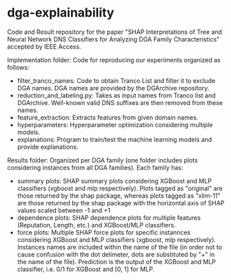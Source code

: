 # dga-explainability
Code and Result repository for the paper "SHAP Interpretations of Tree and Neural Network DNS Classifiers for Analyzing DGA Family Characteristics" accepted by IEEE Access.  
  
Implementation folder: Code for reproducing our experiments organized as follows:   
- filter_tranco_names: Code to obtain Tranco List and filter it to exclude DGA names. DGA names are provided by the DGArchive repository.  
- reduction_and_labeling.py: Takes as input names from Tranco list and DGArchive. Well-known valid DNS suffixes are then removed from these names.  
- feature_extraction: Extracts features from given domain names.  
- hyperparameters: Hyperparameter optimization considering multiple models.  
- explanations: Program to train/test the machine learning models and provide explanations.    
  
Results folder: Organized per DGA family (one folder includes plots considering instances from all DGA families). Each family has:  
- summary plots: SHAP summary plots considering XGBoost and MLP classifiers (xgboost and mlp respectively). Plots tagged as "original" are those returned by the shap package, whereas plots tagged as "xlim-11" are those returned by the shap package with the horizontal axis of SHAP values scaled between -1 and +1  
- dependence plots: SHAP dependence plots for multiple features (Reputation, Length, etc.) and XGBoost/MLP classifiers.  
- force plots: Multiple SHAP force plots for specific instannces considering XGBoost and MLP classifiers (xgboost, mlp respectively). Instances names are included within the name of the file (in order not to cause confusion with the dot delimeter, dots are substituted by "+" in the name of the file). Prediction is the output of the XGBoost and MLP classifier, i.e. 0/1 for XGBoost and [0, 1] for MLP.  
